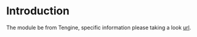 Introduction
=============

The module be from Tengine, specific information please taking a look [url](http://tengine.taobao.org/document_cn/http_upstream_dynamic_cn.html).
